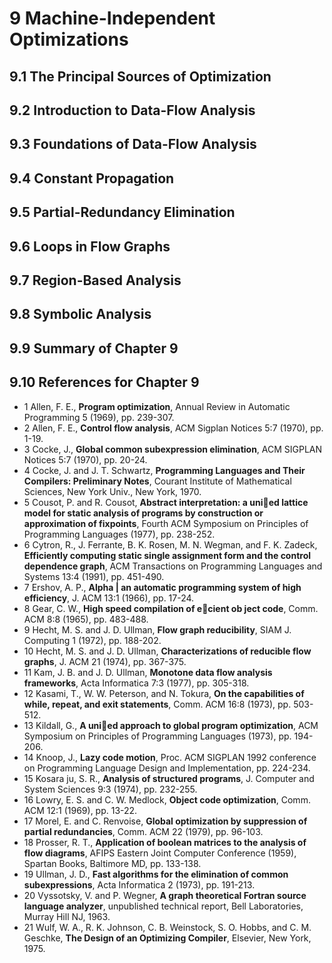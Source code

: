 # 9 Machine-Independent Optimizations
## 9.1 The Principal Sources of Optimization
## 9.2 Introduction to Data-Flow Analysis
## 9.3 Foundations of Data-Flow Analysis  
## 9.4 Constant Propagation  
## 9.5 Partial-Redundancy Elimination
## 9.6 Loops in Flow Graphs
## 9.7 Region-Based Analysis
## 9.8 Symbolic Analysis
## 9.9 Summary of Chapter 9
## 9.10 References for Chapter 9

- 1 Allen, F. E., **Program optimization**, Annual Review in Automatic Programming 5 (1969), pp. 239-307.
- 2 Allen, F. E., **Control flow analysis**, ACM Sigplan Notices 5:7 (1970), pp. 1-19.
- 3 Cocke, J., **Global common subexpression elimination**, ACM SIGPLAN Notices 5:7 (1970), pp. 20-24.
- 4 Cocke, J. and J. T. Schwartz, **Programming Languages and Their Compilers: Preliminary Notes**, Courant Institute of Mathematical Sciences, New York Univ., New York, 1970.
- 5 Cousot, P. and R. Cousot, **Abstract interpretation: a unied lattice model for static analysis of programs by construction or approximation of fixpoints**, Fourth ACM Symposium on Principles of Programming Languages (1977), pp. 238-252.
- 6 Cytron, R., J. Ferrante, B. K. Rosen, M. N. Wegman, and F. K. Zadeck, **Efficiently computing static single assignment form and the control dependence graph**, ACM Transactions on Programming Languages and Systems 13:4 (1991), pp. 451-490.
- 7 Ershov, A. P., **Alpha | an automatic programming system of high efficiency**, J. ACM 13:1 (1966), pp. 17-24.
- 8 Gear, C. W., **High speed compilation of ecient ob ject code**, Comm. ACM 8:8 (1965), pp. 483-488.
- 9 Hecht, M. S. and J. D. Ullman, **Flow graph reducibility**, SIAM J. Computing 1 (1972), pp. 188-202.
- 10 Hecht, M. S. and J. D. Ullman, **Characterizations of reducible flow graphs**, J. ACM 21 (1974), pp. 367-375.
- 11 Kam, J. B. and J. D. Ullman, **Monotone data flow analysis frameworks**, Acta Informatica 7:3 (1977), pp. 305-318.
- 12 Kasami, T., W. W. Peterson, and N. Tokura, **On the capabilities of while, repeat, and exit statements**, Comm. ACM 16:8 (1973), pp. 503-512.
- 13 Kildall, G., **A unied approach to global program optimization**, ACM Symposium on Principles of Programming Languages (1973), pp. 194-206.
- 14 Knoop, J., **Lazy code motion**, Proc. ACM SIGPLAN 1992 conference on Programming Language Design and Implementation, pp. 224-234.
- 15 Kosara ju, S. R., **Analysis of structured programs**, J. Computer and System Sciences 9:3 (1974), pp. 232-255.
- 16 Lowry, E. S. and C. W. Medlock, **Object code optimization**, Comm. ACM 12:1 (1969), pp. 13-22.
- 17 Morel, E. and C. Renvoise, **Global optimization by suppression of partial redundancies**, Comm. ACM 22 (1979), pp. 96-103.
- 18 Prosser, R. T., **Application of boolean matrices to the analysis of flow diagrams**, AFIPS Eastern Joint Computer Conference (1959), Spartan Books, Baltimore MD, pp. 133-138.
- 19 Ullman, J. D., **Fast algorithms for the elimination of common subexpressions**, Acta Informatica 2 (1973), pp. 191-213.
- 20 Vyssotsky, V. and P. Wegner, **A graph theoretical Fortran source language analyzer**, unpublished technical report, Bell Laboratories, Murray Hill NJ, 1963.
- 21 Wulf, W. A., R. K. Johnson, C. B. Weinstock, S. O. Hobbs, and C. M. Geschke, **The Design of an Optimizing Compiler**, Elsevier, New York, 1975.
